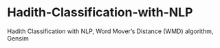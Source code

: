 # Hadith-Classification-with-NLP
Hadith Classification with NLP, Word Mover’s Distance (WMD) algorithm, Gensim 
